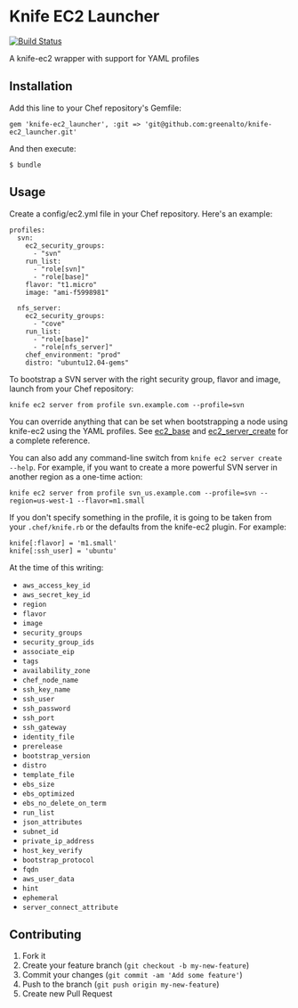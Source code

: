# Knife EC2 Launcher

[![Build Status](https://travis-ci.org/greenalto/knife-ec2_launcher.png)](https://travis-ci.org/greenalto/knife-ec2_launcher)

A knife-ec2 wrapper with support for YAML profiles

## Installation

Add this line to your Chef repository's Gemfile:

    gem 'knife-ec2_launcher', :git => 'git@github.com:greenalto/knife-ec2_launcher.git'

And then execute:

    $ bundle

## Usage

Create a config/ec2.yml file in your Chef repository. Here's an example:

    profiles:
      svn:
        ec2_security_groups:
          - "svn"
        run_list:
          - "role[svn]"
          - "role[base]"
        flavor: "t1.micro"
        image: "ami-f5998981"

      nfs_server:
        ec2_security_groups:
          - "cove"
        run_list:
          - "role[base]"
          - "role[nfs_server]"
        chef_environment: "prod"
        distro: "ubuntu12.04-gems"

To bootstrap a SVN server with the right security group, flavor and image, launch from your Chef repository:

    knife ec2 server from profile svn.example.com --profile=svn

You can override anything that can be set when bootstrapping a node using
knife-ec2 using the YAML profiles. See
[ec2_base](https://github.com/opscode/knife-ec2/blob/201850a938b3bece4719045786619ed9ad27ff0d/lib/chef/knife/ec2_base.rb#L37-L53)
and
[ec2_server_create](https://github.com/opscode/knife-ec2/blob/master/lib/chef/knife/ec2_server_create.rb#L42-L223)
for a complete reference.

You can also add any command-line switch from `knife ec2 server create --help`.
For example, if you want to create a more powerful SVN server in another
region as a one-time action:

    knife ec2 server from profile svn_us.example.com --profile=svn --region=us-west-1 --flavor=m1.small

If you don't specify something in the profile, it is going to be taken from
your `.chef/knife.rb` or the defaults from the knife-ec2 plugin. For example:

    knife[:flavor] = 'm1.small'
    knife[:ssh_user] = 'ubuntu'

At the time of this writing:

* `aws_access_key_id`
* `aws_secret_key_id`
* `region`
* `flavor`
* `image`
* `security_groups`
* `security_group_ids`
* `associate_eip`
* `tags`
* `availability_zone`
* `chef_node_name`
* `ssh_key_name`
* `ssh_user`
* `ssh_password`
* `ssh_port`
* `ssh_gateway`
* `identity_file`
* `prerelease`
* `bootstrap_version`
* `distro`
* `template_file`
* `ebs_size`
* `ebs_optimized`
* `ebs_no_delete_on_term`
* `run_list`
* `json_attributes`
* `subnet_id`
* `private_ip_address`
* `host_key_verify`
* `bootstrap_protocol`
* `fqdn`
* `aws_user_data`
* `hint`
* `ephemeral`
* `server_connect_attribute`

## Contributing

1. Fork it
2. Create your feature branch (`git checkout -b my-new-feature`)
3. Commit your changes (`git commit -am 'Add some feature'`)
4. Push to the branch (`git push origin my-new-feature`)
5. Create new Pull Request
